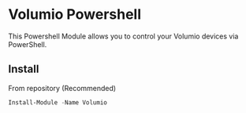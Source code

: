 # Volumio Powershell
This Powershell Module allows you to control your Volumio devices via PowerShell.

## Install
From repository (Recommended)
```PowerShell
Install-Module -Name Volumio
```